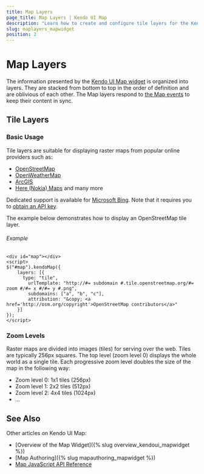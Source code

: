 ```yaml
---
title: Map Layers
page_title: Map Layers | Kendo UI Map
description: "Learn how to create and configure tile layers for the Kendo UI Map widget."
slug: maplayers_mapwidget
position: 2
---
```


# Map Layers

The information presented by the [Kendo UI Map widget](http://demos.telerik.com/kendo-ui/map/index) is organized into layers. They are stacked from bottom to top in the order of definition and are oblivious of each other. The Map layers respond to [the Map events](/api/javascript/dataviz/ui/map#events) to keep their content in sync.

## Tile Layers

### Basic Usage

Tile layers are suitable for displaying raster maps from popular online providers such as:
* [OpenStreetMap](http://www.openstreetmap.org/)
* [OpenWeatherMap](http://openweathermap.org/)
* [ArcGIS](https://developers.arcgis.com/en/)
* [Here (Nokia) Maps](https://developer.here.com/rest-apis/documentation/enterprise-map-tile) and many more

Dedicated support is available for [Microsoft Bing](http://msdn.microsoft.com/en-us/library/ff701713.aspx). Note that it requires you to [obtain an API key](http://msdn.microsoft.com/en-us/library/ff428642.aspx).

The example below demonstrates how to display an OpenStreetMap tile layer.

###### Example

    <div id="map"></div>
    <script>
    $("#map").kendoMap({
        layers: [{
          type: "tile",
            urlTemplate: "http://#= subdomain #.tile.openstreetmap.org/#= zoom #/#= x #/#= y #.png",
            subdomains: ["a", "b", "c"],
            attribution: "&copy; <a href='http://osm.org/copyright'>OpenStreetMap contributors</a>"
        }]
    });
    </script>
<!--_-->

### Zoom Levels

Raster maps are divided into images (tiles) for serving over the web. Tiles are typically 256px squares. The top level (zoom level 0) displays the whole world as a single tile. Each progressive zoom level doubles the size of the map in the following way:

- Zoom level 0: 1x1 tiles (256px)
- Zoom level 1: 2x2 tiles (512px)
- Zoom level 2: 4x4 tiles (1024px)
- ...

## See Also

Other articles on Kendo UI Map:

* [Overview of the Map Widget]({% slug overview_kendoui_mapwidget %})
* [Map Authoring]({% slug mapauthoring_mapwidget %})
* [Map JavaScript API Reference](/api/javascript/dataviz/ui/map)

